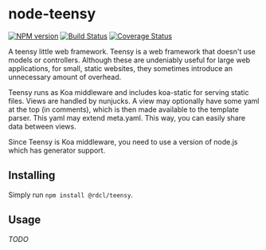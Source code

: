 # node-teensy

[![NPM version][npm-image]][npm-url]
[![Build Status][travis-image]][travis-url]
[![Coverage Status][coveralls-image]][coveralls-url]

A teensy little web framework. Teensy is a web framework that doesn't use models or controllers. Although these are undeniably useful for large web applications, for small, static websites, they sometimes introduce an unnecessary amount of overhead.

Teensy runs as Koa middleware and includes koa-static for serving static files. Views are handled by nunjucks. A view may optionally have some yaml at the top (in comments), which is then made available to the template parser. This yaml may extend meta.yaml. This way, you can easily share data between views.

Since Teensy is Koa middleware, you need to use a version of node.js which has generator support.

## Installing
Simply run `npm install @rdcl/teensy`.

## Usage
*TODO*


[npm-image]: https://img.shields.io/npm/v/@rdcl/teensy.svg?style=flat-square
[npm-url]: https://www.npmjs.com/package/@rdcl/teensy
[travis-image]: https://img.shields.io/travis/rudiculous/node-teensy/master.svg?style=flat-square
[travis-url]: https://travis-ci.org/rudiculous/node-teensy
[coveralls-image]: https://img.shields.io/coveralls/rudiculous/node-teensy/master.svg?style=flat-square
[coveralls-url]: https://coveralls.io/github/rudiculous/node-teensy?branch=master
